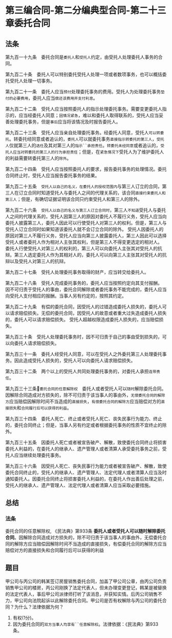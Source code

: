 # 第三编合同-第二分编典型合同-第二十三章委托合同

## 法条
第九百一十九条　委托合同是`委托人`和`受托人`约定，由受托人处理委托人事务的合同。

第九百二十条　委托人可以特别委托受托人处理一项或者数项事务，也可以概括委托受托人处理一切事务。

第九百二十一条　委托人应当`预付`处理委托事务的费用。受托人为处理委托事务`垫付的必要费用`，委托人应当`偿还该费用并支付利息`。

第九百二十二条　受托人应当按照委托人的指示处理委托事务。需要变更委托人指示的，应当经委托人同意；`因情况紧急`，难以和委托人取得联系的，受托人应当妥善处理委托事务，但是`事后`应当将该情况及时报告委托人。

第九百二十三条　受托人应当亲自处理委托事务。经委托人同意，受托人`可以转委托`。转委托经同意或者追认的，`委托人`可以就委托事务`直接指示转委托的第三人`，`受托人`仅就第三人的`选任`及其对第三人的`指示``承担责任`。`转委托未经同意`或者追认的，`受托人应当对转委托的第三人的行为承担责任`；但是，在`紧急情况下`受托人为了维护委托人的利益需要转委托第三人的`除外`。

第九百二十四条　受托人应当按照委托人的要求，报告委托事务的处理情况。委托合同终止时，受托人应当报告委托事务的结果。

第九百二十五条　`受托人以自己的名义，在委托人的授权范围内`与第三人订立的合同，第三人在订立合同时知道受托人与委托人之间的代理关系的，该合同`直接约束委托人和第三人`；但是，有确切证据证明该合同只约束受托人和第三人的除外。

第九百二十六条　`受托人以自己的名义与第三人订立合同时`，第三人`不知道`受托人与委托人之间的代理关系的，受托人因第三人的原因对委托人不履行义务，受托人应当向委托人披露第三人，委托人因此可以行使受托人对第三人的权利。但是，第三人与受托人订立合同时如果知道该委托人就不会订立合同的除外。
受托人因委托人的原因对第三人不履行义务，受托人应当向第三人披露委托人，第三人因此可以选择受托人或者委托人作为相对人主张其权利，但是第三人不得变更选定的相对人。
委托人行使受托人对第三人的权利的，第三人可以向委托人主张其对受托人的抗辩。第三人选定委托人作为其相对人的，委托人可以向第三人主张其对受托人的抗辩以及受托人对第三人的抗辩。

第九百二十七条　受托人处理委托事务取得的财产，应当转交给委托人。

第九百二十八条　受托人完成委托事务的，委托人应当按照约定向其支付报酬。
因不可归责于受托人的事由，委托合同解除或者委托事务不能完成的，委托人应当向受托人支付相应的报酬。当事人另有约定的，按照其约定。

第九百二十九条　有偿的委托合同，因受托人的过错造成委托人损失的，委托人可以请求赔偿损失。无偿的委托合同，因受托人的故意或者重大过失造成委托人损失的，委托人可以请求赔偿损失。
受托人超越权限造成委托人损失的，应当赔偿损失。

第九百三十条　受托人处理委托事务时，因不可归责于自己的事由受到损失的，可以向委托人请求赔偿损失。

第九百三十一条　委托人经受托人同意，可以在受托人之外委托第三人处理委托事务。因此造成受托人损失的，受托人可以向委托人请求赔偿损失。

第九百三十二条　两个以上的受托人共同处理委托事务的，对委托人承担`连带责任`。

第九百三十三条🔴`委托合同的任意解除权`　委托人或者受托人可以`随时`解除委托合同。因解除合同造成对方损失的，除不可归责于该当事人的事由外，`无偿委托合同的解除方`应当赔偿因解除时间不当造成的`直接损失`，`有偿委托合同的解除方`应当赔偿对方的`直接损失`和`合同履行后可以获得的利益`。

第九百三十四条　委托人死亡、终止或者受托人死亡、丧失民事行为能力、终止的，委托合同终止；但是，当事人另有约定或者根据委托事务的性质不宜终止的除外。

第九百三十五条　因委托人死亡或者被宣告破产、解散，致使委托合同终止将损害委托人利益的，在委托人的继承人、遗产管理人或者清算人承受委托事务之前，受托人应当继续处理委托事务。

第九百三十六条　因受托人死亡、丧失民事行为能力或者被宣告破产、解散，致使委托合同终止的，受托人的继承人、遗产管理人、法定代理人或者清算人应当及时通知委托人。因委托合同终止将损害委托人利益的，在委托人作出善后处理之前，受托人的继承人、遗产管理人、法定代理人或者清算人应当采取必要措施。


## 总结

### 法条
委托合同的任意解除权, 《民法典》第933条
**委托人或者受托人可以随时解除委托合同**。因解除合同造成对方损失的，除不可归责于该当事人的事由外，无偿委托合同的解除方应当赔偿因解除时间不当造成的直接损失，有偿委托合同的解除方应当赔偿对方的直接损失和合同履行后可以获得的利益

## 题目
甲公司与丙公司的韩某签订房屋销售委托合同，加盖了甲公司公章，由丙公司负责销售甲公司的楼房，丙公司刚换了法定代表人，但未办理变更登记，韩某是被替换的法定代表人，事后甲公司派律师打听了该消息，并获知实情。后丙公司销售不力，甲公司向法院起诉以此解除委托合同。甲公司是否有权解除与丙公司的委托合同？为什么？法律依据为何？
1. 有权(1分)。
2. 因为委托合同的`双方当事人均享有``任意解除权`。法律依据：《民法典》第933条。